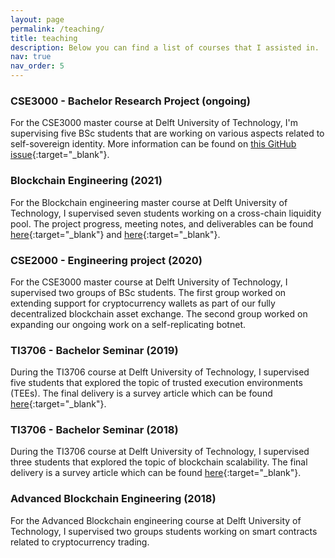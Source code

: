 ```yaml
---
layout: page
permalink: /teaching/
title: teaching
description: Below you can find a list of courses that I assisted in.
nav: true
nav_order: 5
---
```


### CSE3000 - Bachelor Research Project (ongoing)

For the CSE3000 master course at Delft University of Technology, I'm supervising five BSc students that are working on various aspects related to self-sovereign identity. More information can be found on [this GitHub issue](https://github.com/Tribler/tribler/issues/6050){:target="_blank"}.

### Blockchain Engineering (2021)

For the Blockchain engineering master course at Delft University of Technology, I supervised seven students working on a cross-chain liquidity pool. The project progress, meeting notes, and deliverables can be found [here](https://github.com/Tribler/tribler/issues/5988){:target="_blank"} and [here](https://github.com/Tribler/tribler/issues/5996){:target="_blank"}.

### CSE2000 - Engineering project (2020)

For the CSE3000 master course at Delft University of Technology, I supervised two groups of BSc students. The first group worked on extending support for cryptocurrency wallets as part of our fully decentralized blockchain asset exchange. The second group worked on expanding our ongoing work on a self-replicating botnet.

### TI3706 - Bachelor Seminar (2019)

During the TI3706 course at Delft University of Technology, I supervised five students that explored the topic of trusted execution environments (TEEs). The final delivery is a survey article which can be found [here](/assets/pdf/teaching/ti3706_2019_trusted_computing.pdf){:target="_blank"}.

### TI3706 - Bachelor Seminar (2018)

During the TI3706 course at Delft University of Technology, I supervised three students that explored the topic of blockchain scalability. The final delivery is a survey article which can be found [here](/assets/pdf/teaching/ti3706_2018_blockchain_scalability.pdf){:target="_blank"}.

### Advanced Blockchain Engineering (2018)

For the Advanced Blockchain engineering course at Delft University of Technology, I supervised two groups students working on smart contracts related to cryptocurrency trading.